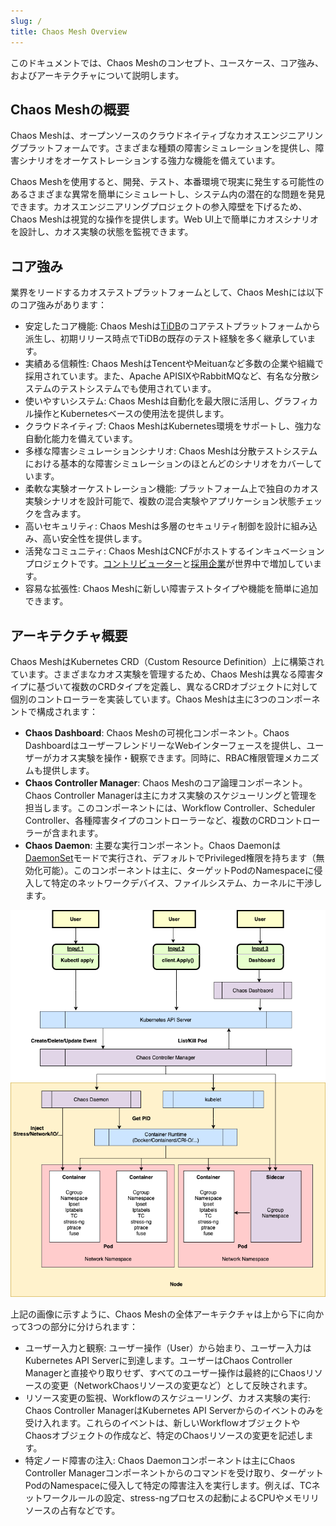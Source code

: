 ```yaml
---
slug: /
title: Chaos Mesh Overview
---
```


このドキュメントでは、Chaos Meshのコンセプト、ユースケース、コア強み、およびアーキテクチャについて説明します。

## Chaos Meshの概要

Chaos Meshは、オープンソースのクラウドネイティブなカオスエンジニアリングプラットフォームです。さまざまな種類の障害シミュレーションを提供し、障害シナリオをオーケストレーションする強力な機能を備えています。

Chaos Meshを使用すると、開発、テスト、本番環境で現実に発生する可能性のあるさまざまな異常を簡単にシミュレートし、システム内の潜在的な問題を発見できます。カオスエンジニアリングプロジェクトの参入障壁を下げるため、Chaos Meshは視覚的な操作を提供します。Web UI上で簡単にカオスシナリオを設計し、カオス実験の状態を監視できます。

## コア強み

業界をリードするカオステストプラットフォームとして、Chaos Meshには以下のコア強みがあります：

- 安定したコア機能: Chaos Meshは[TiDB](https://github.com/pingcap/tidb)のコアテストプラットフォームから派生し、初期リリース時点でTiDBの既存のテスト経験を多く継承しています。
- 実績ある信頼性: Chaos MeshはTencentやMeituanなど多数の企業や組織で採用されています。また、Apache APISIXやRabbitMQなど、有名な分散システムのテストシステムでも使用されています。
- 使いやすいシステム: Chaos Meshは自動化を最大限に活用し、グラフィカル操作とKubernetesベースの使用法を提供します。
- クラウドネイティブ: Chaos MeshはKubernetes環境をサポートし、強力な自動化能力を備えています。
- 多様な障害シミュレーションシナリオ: Chaos Meshは分散テストシステムにおける基本的な障害シミュレーションのほとんどのシナリオをカバーしています。
- 柔軟な実験オーケストレーション機能: プラットフォーム上で独自のカオス実験シナリオを設計可能で、複数の混合実験やアプリケーション状態チェックを含みます。
- 高いセキュリティ: Chaos Meshは多層のセキュリティ制御を設計に組み込み、高い安全性を提供します。
- 活発なコミュニティ: Chaos MeshはCNCFがホストするインキュベーションプロジェクトです。[コントリビューター](https://github.com/chaos-mesh/chaos-mesh/graphs/contributors)と[採用企業](https://github.com/chaos-mesh/chaos-mesh/blob/master/ADOPTERS.md)が世界中で増加しています。
- 容易な拡張性: Chaos Meshに新しい障害テストタイプや機能を簡単に追加できます。

## アーキテクチャ概要

Chaos MeshはKubernetes CRD（Custom Resource Definition）上に構築されています。さまざまなカオス実験を管理するため、Chaos Meshは異なる障害タイプに基づいて複数のCRDタイプを定義し、異なるCRDオブジェクトに対して個別のコントローラーを実装しています。Chaos Meshは主に3つのコンポーネントで構成されます：

- **Chaos Dashboard**: Chaos Meshの可視化コンポーネント。Chaos DashboardはユーザーフレンドリーなWebインターフェースを提供し、ユーザーがカオス実験を操作・観察できます。同時に、RBAC権限管理メカニズムも提供します。
- **Chaos Controller Manager**: Chaos Meshのコア論理コンポーネント。Chaos Controller Managerは主にカオス実験のスケジューリングと管理を担当します。このコンポーネントには、Workflow Controller、Scheduler Controller、各種障害タイプのコントローラーなど、複数のCRDコントローラーが含まれます。
- **Chaos Daemon**: 主要な実行コンポーネント。Chaos Daemonは[DaemonSet](https://kubernetes.io/docs/concepts/workloads/controllers/daemonset/)モードで実行され、デフォルトでPrivileged権限を持ちます（無効化可能）。このコンポーネントは主に、ターゲットPodのNamespaceに侵入して特定のネットワークデバイス、ファイルシステム、カーネルに干渉します。

![アーキテクチャ](img/architecture.png)

上記の画像に示すように、Chaos Meshの全体アーキテクチャは上から下に向かって3つの部分に分けられます：

- ユーザー入力と観察: ユーザー操作（User）から始まり、ユーザー入力はKubernetes API Serverに到達します。ユーザーはChaos Controller Managerと直接やり取りせず、すべてのユーザー操作は最終的にChaosリソースの変更（NetworkChaosリソースの変更など）として反映されます。
- リソース変更の監視、Workflowのスケジューリング、カオス実験の実行: Chaos Controller ManagerはKubernetes API Serverからのイベントのみを受け入れます。これらのイベントは、新しいWorkflowオブジェクトやChaosオブジェクトの作成など、特定のChaosリソースの変更を記述します。
- 特定ノード障害の注入: Chaos Daemonコンポーネントは主にChaos Controller Managerコンポーネントからのコマンドを受け取り、ターゲットPodのNamespaceに侵入して特定の障害注入を実行します。例えば、TCネットワークルールの設定、stress-ngプロセスの起動によるCPUやメモリリソースの占有などです。